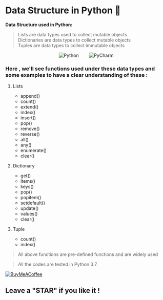 # Data Structure in Python :purple_heart:

**Data Structure used in Python:**  
> Lists are data types used to collect mutable objects  
> Dictionaries are data types to collect mutable objects  
> Tuples are data types to collect immutable objects  

<div align="center">
  
  ![Python](https://img.shields.io/badge/Language-python-3670A0?style=for-the-badge&logo=python&logoColor=ffdd54) 
  &nbsp;&nbsp;&nbsp;&nbsp;&nbsp;&nbsp;
  ![PyCharm](https://img.shields.io/badge/IDE-pycharm-143?style=for-the-badge&logo=pycharm&logoColor=black&color=black&labelColor=green)
</div>

### Here , we'll see functions used under these data types and some examples to have a clear understanding of these :

1. Lists
   * append()
   * count()
   * extend()
   * index()
   * insert()
   * pop()
   * remove()
   * reverse()
   * all()
   * any()
   * enumerate()
   * clear()
   
2. Dictionary
   * get()
   * items()
   * keys()
   * pop()
   * popitem()
   * setdefault()
   * update()
   * values()
   * clear()
   
3. Tuple
   * count()
   * index()
   

> All above functions are pre-defined functions and are widely used

> All the codes are tested in Python 3.7 
> 
<a href="https://buymeacoffee.com/nitinkumar">![BuyMeACoffee](https://img.shields.io/badge/Buy%20Me%20a%20Coffee-ffdd00?style=for-the-badge&logo=buy-me-a-coffee&logoColor=black)</a>

## Leave a "STAR" if you like it !

